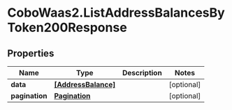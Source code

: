 # CoboWaas2.ListAddressBalancesByToken200Response

## Properties

Name | Type | Description | Notes
------------ | ------------- | ------------- | -------------
**data** | [**[AddressBalance]**](AddressBalance.md) |  | [optional] 
**pagination** | [**Pagination**](Pagination.md) |  | [optional] 


